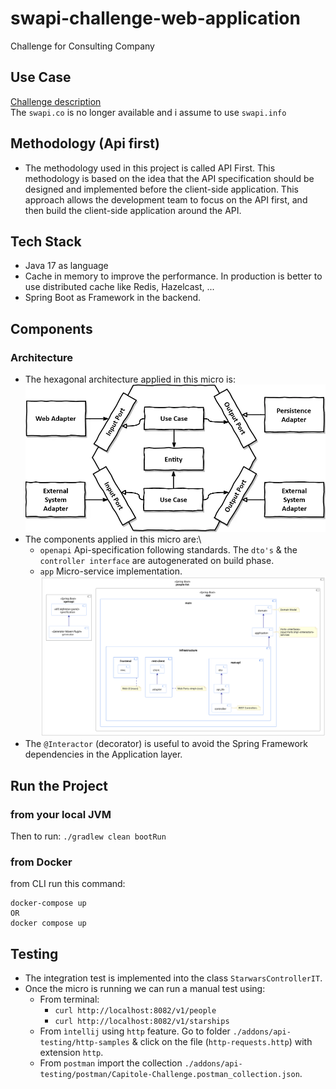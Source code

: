 # swapi-challenge-web-application
Challenge for Consulting Company

## Use Case
[Challenge description](addons/docs/Software%20Engineer%20Quiz.pdf) \
The `swapi.co` is no longer available and i assume to use `swapi.info` 

## Methodology (Api first) 
- The methodology used in this project is called API First. This methodology is based on the idea that the API specification should be designed and implemented before the client-side application. This approach allows the development team to focus on the API first, and then build the client-side application around the API.

## Tech Stack
- Java 17 as language
- Cache in memory to improve the performance. In production is better to use distributed cache like Redis, Hazelcast, ...
- Spring Boot as Framework in the backend.

## Components
### Architecture
- The hexagonal architecture applied in this micro is:\
  ![](addons/docs/uml/architecture/hexagonal.png)
- The components applied in this micro are:\
    - `openapi` Api-specification following standards. The `dto's` & the `controller interface` are autogenerated on build phase.
    - `app` Micro-service implementation.
      ![](addons/docs/uml/architecture/architecture.svg)
- The `@Interactor` (decorator) is useful to avoid the Spring Framework dependencies in the Application layer.

## Run the Project
### from your local JVM
Then to run:
````./gradlew clean bootRun````

### from Docker
from CLI run this command:
````
docker-compose up
OR
docker compose up
````

## Testing
- The integration test is implemented into the class `StarwarsControllerIT`.
- Once the micro is running we can run a manual test using:
    - From terminal:
      - `curl http://localhost:8082/v1/people`
      - `curl http://localhost:8082/v1/starships`
    - From `ìntellij` using `http` feature. Go to folder `./addons/api-testing/http-samples` & click on the file (`http-requests.http`) with extension `http`.
    - From `postman` import the collection `./addons/api-testing/postman/Capitole-Challenge.postman_collection.json`. 
